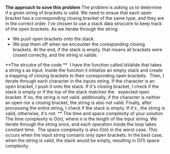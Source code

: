 **The approach to sove this problem**
The problem is asking us to determine if a given string of brackets is valid. We need to ensue that each open bracket has a corresponding closing bracket of the same type, and they are in the correct order.
I've chosen to use a stack data strucutre to keep track of the open brackets. As we iterate through the string:
* We push open brackets onto the stack.
* We pop them off when we encounter the coresponding closing brackets.
At the end, if the stack is empty, that means all brackets were closed correctly, and the string is valide.

**The strcutre of the code **
​
I have the function called IsValide that takes a string s as input. Inside the function iI initialize an empty stack and create a mapping of closing brackets to their coresponding open brackets.
​
Then, I iterate through each character in the inputs string.
If the character is an open bracket, I push it onto the stack.
If it's closing bracket, I check if the stack is empty or if the top of the stack matches the    expected open bracket. If no, the string is not valid.
additionally, if the character is neither an open nor a closing bracket, the string is also not valid.
Finally, after processing the entire string, I check if the stack is empty. If it's , the string is valid, otherwise, it's not.
** The time and space complexity of your solution
​
The time complexity is O(n), where n is the length of the input string. We iterate through the string once, and each operation inside the loop takes constant time.
​
The space complexity is also O(n) in the worst case. This occurs when the input string contains only open brackets. In the best case, when the string is valid, the stack would be empty, resulting in O(1) space complexity.
​
​
​
​
​
​
​
​
​
​
​
​
